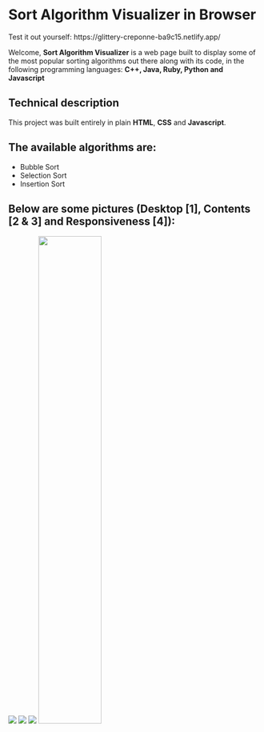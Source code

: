 <h1>Sort Algorithm Visualizer in Browser</h1>
<p>Test it out yourself: https://glittery-creponne-ba9c15.netlify.app/</p>
<p>Welcome, <b>Sort Algorithm Visualizer</b> is a web page built to display some of the most popular sorting algorithms out there along with its code, in the following programming languages: <b>C++, Java, Ruby, Python and Javascript</b></p>

<h2>Technical description</h2>
<p>This project was built entirely in plain <b>HTML</b>, <b>CSS</b> and <b>Javascript</b>.</p>

<h2>The available algorithms are: </h2>
<ul>
    <li>Bubble Sort</li>
    <li>Selection Sort</li>
    <li>Insertion Sort</li>
</ul>

<h2>Below are some pictures (Desktop [1], Contents [2 & 3] and Responsiveness [4]): </h2>
<a href="https://imgur.com/RWdkMxy"><img src="https://i.imgur.com/RWdkMxy.png"/></a>
<a href="https://imgur.com/6eVuPgl"><img src="https://i.imgur.com/6eVuPgl.png"/></a>
<a href="https://imgur.com/OX1s3AX"><img src="https://i.imgur.com/OX1s3AX.png"/></a>
<a href="https://imgur.com/Qh0jopE"><img style="width: 50%;" src="https://i.imgur.com/Qh0jopE.png"/></a>
